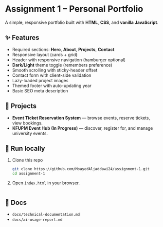# Assignment 1 – Personal Portfolio

A simple, responsive portfolio built with **HTML**, **CSS**, and **vanilla JavaScript**.

## ✨ Features
- Required sections: **Hero**, **About**, **Projects**, **Contact**
- Responsive layout (cards + grid)
- Header with responsive navigation (hamburger optional)
- **Dark/Light** theme toggle (remembers preference)
- Smooth scrolling with sticky-header offset
- Contact form with client-side validation
- Lazy-loaded project images
- Themed footer with auto-updating year
- Basic SEO meta description

## 🧩 Projects
- **Event Ticket Reservation System** — browse events, reserve tickets, view bookings.
- **KFUPM Event Hub (In Progress)** — discover, register for, and manage university events.

## 🚀 Run locally
1. Clone this repo
   ```bash
   git clone https://github.com/MoayedAljaddawi24/assignment-1.git
   cd assignment-1
   ```
2. Open `index.html` in your browser.
   ```bash

## 📄 Docs
- `docs/technical-documentation.md`
- `docs/ai-usage-report.md`